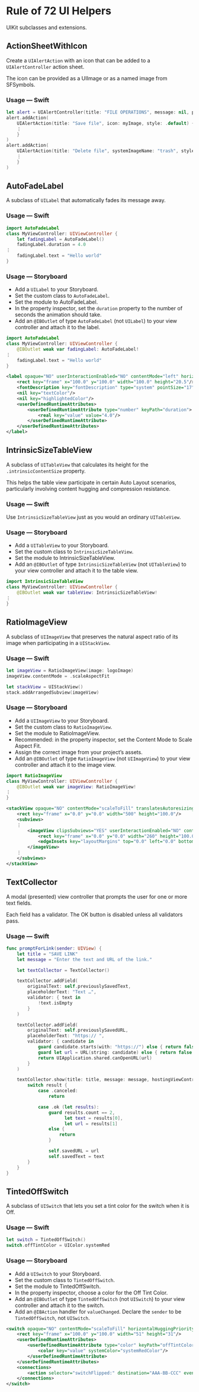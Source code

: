 # Rule of 72 UI Helpers

UIKit subclasses and extensions.


## ActionSheetWithIcon

Create a `UIAlertAction` with an icon that can be added to a `UIAlertController` action sheet.

The icon can be provided as a UIImage or as a named image from SFSymbols. 

### Usage — Swift

```swift
let alert = UIAlertController(title: "FILE OPERATIONS", message: nil, preferredStyle: .actionSheet)
alert.addAction(
    UIAlertAction(title: "Save file", icon: myImage, style: .default) { action in
    ⋮
    }
)
alert.addAction(
    UIAlertAction(title: "Delete file", systemImageName: "trash", style: .destructive) { action in
    ⋮
    }
)
```

## AutoFadeLabel

A subclass of `UILabel` that automatically fades its message away.

### Usage — Swift

```swift
import AutoFadeLabel
class MyViewController: UIViewController {
    let fadingLabel = AutoFadeLabel()
    fadingLabel.duration = 4.0
⋮
    fadingLabel.text = "Hello world"
}
```

### Usage — Storyboard

- Add a `UILabel` to your Storyboard.
- Set the custom class to `AutoFadeLabel`.
- Set the module to AutoFadeLabel.
- In the property inspector, set the `duration` property to the number of seconds the animation should take.
- Add an `@IBOutlet` of type `AutoFadeLabel` (not `UILabel`) to your view controller and attach it to the label.

```swift
import AutoFadeLabel
class MyViewController: UIViewController {
    @IBOutlet weak var fadingLabel: AutoFadeLabel!
⋮
    fadingLabel.text = "Hello world"
}
```

```xml
<label opaque="NO" userInteractionEnabled="NO" contentMode="left" horizontalHuggingPriority="251" text="Hello world" textAlignment="center" lineBreakMode="middleTruncation" baselineAdjustment="alignBaselines" adjustsFontSizeToFit="NO" translatesAutoresizingMaskIntoConstraints="NO" id="XXX-XX-XXX" userLabel="Copied name" customClass="AutoFadeLabel" customModule="AutoFadeLabel">
    <rect key="frame" x="100.0" y="100.0" width="100.0" height="20.5"/>
    <fontDescription key="fontDescription" type="system" pointSize="17"/>
    <nil key="textColor"/>
    <nil key="highlightedColor"/>
    <userDefinedRuntimeAttributes>
        <userDefinedRuntimeAttribute type="number" keyPath="duration">
            <real key="value" value="4.0"/>
        </userDefinedRuntimeAttribute>
    </userDefinedRuntimeAttributes>
</label>
```

## IntrinsicSizeTableView

A subclass of `UITableView` that calculates its height for the `.intrinsicContentSize` property.

This helps the table view participate in certain Auto Layout scenarios, particularly involving content hugging and compression resistance.

### Usage — Swift

Use `IntrinsicSizeTableView` just as you would an ordinary `UITableView`.

### Usage — Storyboard

- Add a `UITableView` to your Storyboard.
- Set the custom class to `IntrinsicSizeTableView`.
- Set the module to IntrinsicSizeTableView.
- Add an `@IBOutlet` of type `IntrinsicSizeTableView` (not `UITableView`) to your view controller and attach it to the table view.

```swift
import IntrinsicSizeTableView
class MyViewController: UIViewController {
    @IBOutlet weak var tableView: IntrinsicSizeTableView!
⋮
}
```

## RatioImageView

A subclass of `UIImageView` that preserves the natural aspect ratio of its image when participating in a `UIStackView`.

### Usage — Swift

```swift
let imageView = RatioImageView(image: logoImage)
imageView.contentMode = .scaleAspectFit

let stackView = UIStackView()
stack.addArrangedSubview(imageView)
```

### Usage — Storyboard

- Add a `UIImageView` to your Storyboard.
- Set the custom class to `RatioImageView`.
- Set the module to RatioImageView.
- Recommended: in the property inspector, set the Content Mode to Scale Aspect Fit.
- Assign the correct image from your project’s assets.
- Add an `@IBOutlet` of type `RatioImageView` (not `UIImageView`) to your view controller and attach it to the image view.

```swift
import RatioImageView
class MyViewController: UIViewController {
    @IBOutlet weak var imageView: RatioImageView!
⋮
}
```

```xml
<stackView opaque="NO" contentMode="scaleToFill" translatesAutoresizingMaskIntoConstraints="NO" id="XXX-YY-ZZZ" userLabel="Logo Stack View">
    <rect key="frame" x="0.0" y="0.0" width="500" height="100.0"/>
    <subviews>
    ⋮
        <imageView clipsSubviews="YES" userInteractionEnabled="NO" contentMode="scaleAspectFit" horizontalHuggingPriority="251" verticalHuggingPriority="251" horizontalCompressionResistancePriority="250" verticalCompressionResistancePriority="250" image="Logo" translatesAutoresizingMaskIntoConstraints="NO" id="AAA-AA-AAA" customClass="RatioImageView" customModule="RatioImageView">
            <rect key="frame" x="0.0" y="0.0" width="260" height="100.0"/>
            <edgeInsets key="layoutMargins" top="0.0" left="0.0" bottom="0.0" right="0.0"/>
        </imageView>
    ⋮
    </subviews>
</stackView>
```

## TextCollector

A modal (presented) view controller that prompts the user for one or more text fields.

Each field has a validator. The OK button is disabled unless all validators pass.

### Usage — Swift

```swift
func promptForLink(sender: UIView) {
    let title = "SAVE LINK"
    let message = "Enter the text and URL of the link."

    let textCollector = TextCollector()

    textCollector.addField(
        originalText: self.previouslySavedText,
        placeholderText: "Text …",
        validator: { text in
            !text.isEmpty
        }
    )

    textCollector.addField(
        originalText: self.previouslySavedURL,
        placeholderText: "https:// ",
        validator: { candidate in
            guard candidate.starts(with: "https://") else { return false }
            guard let url = URL(string: candidate) else { return false }
            return UIApplication.shared.canOpenURL(url)
        }
    )

    textCollector.show(title: title, message: message, hostingViewController: self, sourceView: sender) { result in
        switch result {
            case .canceled:
                return

            case .ok (let results):
                guard results.count == 2,
                      let text = results[0],
                      let url = results[1]
                else {
                    return
                }

                self.savedURL = url
                self.savedText = text
        }
    }
}
```

## TintedOffSwitch

A subclass of `UISwitch` that lets you set a tint color for the switch when it is Off. 

### Usage — Swift

```swift
let switch = TintedOffSwitch()
switch.offTintColor = UIColor.systemRed
```

### Usage — Storyboard

- Add a `UISwitch` to your Storyboard.
- Set the custom class to `TintedOffSwitch`.
- Set the module to TintedOffSwitch.
- In the property inspector, choose a color for the Off Tint Color.
- Add an `@IBOutlet` of type `TintedOffSwitch` (not `UISwitch`) to your view controller and attach it to the switch.
- Add an `@IBAction` handler for `valueChanged`. Declare the `sender` to be `TintedOffSwitch`, not `UISwitch`.

```xml
<switch opaque="NO" contentMode="scaleToFill" horizontalHuggingPriority="750" verticalHuggingPriority="750" contentHorizontalAlignment="center" contentVerticalAlignment="center" translatesAutoresizingMaskIntoConstraints="NO" id="xxx-yy-zzz" userLabel="Switch" customClass="TintedOffSwitch" customModule="TintedOffSwitch">
    <rect key="frame" x="100.0" y="100.0" width="51" height="31"/>
    <userDefinedRuntimeAttributes>
        <userDefinedRuntimeAttribute type="color" keyPath="offTintColor">
            <color key="value" systemColor="systemRedColor"/>
        </userDefinedRuntimeAttribute>
    </userDefinedRuntimeAttributes>
    <connections>
        <action selector="switchFlipped:" destination="AAA-BB-CCC" eventType="valueChanged" id="999-99-999"/>
    </connections>
</switch>
```
